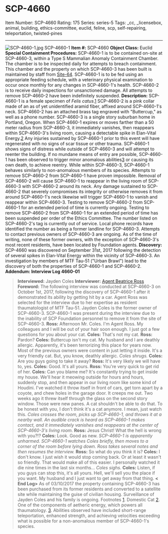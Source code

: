 # SCP-4660
Item Number: SCP-4660
Rating: 175
Series: series-5
Tags: _cc, _licensebox, animal, building, ethics-committee, euclid, feline, scp, self-repairing, teleportation, twisted-pines

---

![SCP-4660-1.jpg](https://scp-wiki.wdfiles.com/local--files/scp-4660/SCP-4660-1.jpg)
SCP-4660-1
**Item #:** SCP-4660
**Object Class:** Euclid
**Special Containment Procedures:** SCP-4660-1 is to be contained on-site at SCP-4660-3, within a Type S Mammalian Anomaly Containment Chamber. The chamber is to be inspected daily for attempts to breach containment. This chamber and the property on which SCP-4660-3 has been built is maintained by staff from [Site-64](/secure-facility-dossier-site-64). SCP-4660-1 is to be fed using an appropriate feeding schedule, with a veterinary physical examination to occur once monthly for any changes in SCP-4660-1's health.
SCP-4660-2 is to receive daily inspections for unsanctioned damage. All attempts to remove SCP-4660-2 have been indefinitely suspended.
**Description:** SCP-4660-1 is a female specimen of _Felis catus_.[1](javascript:;) SCP-4660-2 is a pink collar made of an as of yet unidentified aramid fiber, affixed around SCP-4660-1's neck. SCP-4660-2 has an attached brass tag engraved with "Buttercup," as well as a phone number. SCP-4660-3 is a single story suburban home in Portland, Oregon.
When SCP-4660-1 expires or moves farther than a 50 meter radius from SCP-4660-3, it immediately vanishes, then reappears within SCP-4660-3's living room, causing a detectable spike in Elan-Vital Energy.[2](javascript:;) Any injuries sustained by SCP-4660-1 prior to this event will have regenerated with no signs of scar tissue or other trauma. SCP-4660-1 shows signs of distress while outside of SCP-4660-3 and will attempt to reenter the building. If no mundane means of entry are possible, SCP-4660-1 has been observed to trigger minor anomalous abilities[3](javascript:;) or causing its own death, to achieve reentry. While within SCP-4660-3, SCP-4660-1 behaves similarly to non-anomalous members of its species.
Attempts to remove SCP-4660-2 from SCP-4660-1 have proven impossible. Removal of SCP-4660-2 will cause SCP-4660-1 to reappear in the living room of SCP-4660-3 with SCP-4660-2 around its neck. Any damage sustained to SCP-4660-2 that severely compromises its integrity or otherwise removes it from around SCP-4660-1's neck likewise will trigger SCP-4660-1 to vanish and reappear within SCP-4660-3. Testing to remove SCP-4660-2 from SCP-4660-1 for an extended period of time is currently ongoing. Testing to remove SCP-4660-2 from SCP-4660-1 for an extended period of time has been suspended per order of the Ethics Committee.
The number listed on SCP-4660-2's tag is currently out of service. Local phone records have identified the number as being a former landline for SCP-4660-3. Attempts to contact previous owners of SCP-4660-3 are ongoing. As of the time of writing, none of these former owners, with the exception of SCP-4660-3's most recent residents, have been located by Foundation agents.
**Discovery:** SCP-4660 was discovered on September 31st, 2017 following the detection of several spikes in Elan-Vital Energy within the vicinity of SCP-4660-3. An investigation by members of MTF Tau-51 ("Urban Brawl") lead to the discovery of both the properties of SCP-4660-1 and SCP-4660-2.
**Addendum: Interview Log 4660-01**
> **Interviewed:** Jayden Coles
> **Interviewer:** [Agent Beatrice Ross](/portland-vice)
> **Foreword:** The following interview was conducted at SCP-4660-3 on October 1st, 2017, following the discovery of SCP-4660-1 after it demonstrated its ability by getting hit by a car. Agent Ross was selected for the interview due to her expertise as resident thaumatologist of MTF Tau-51. Jayden Coles is the former owner of SCP-4660-3. SCP-4660-1 was present during the interview due to the inability of SCP Foundation personnel to remove it from the site of SCP-4660-3.
> <Begin Log>
> **Ross:** Afternoon Mr. Coles. I'm Agent Ross. My colleagues and I will be out of your hair soon enough. I just got a few questions for you about your cat.
> **Coles:** That's not my cat.
> **Ross:** Pardon?
> **Coles:** Buttercup isn't my cat. My husband and I are deathly allergic. Apparently, it's been terrorizing this place for years now. Most of the previous owners were content in just letting it inside. It's a very friendly cat. But, you know, deathly allergic.
> _Coles shrugs._
> **Coles:** Are you guys going to take it away?
> **Ross:** It's very likely we will have to, yes.
> **Coles:** Good. It's all yours.
> **Ross:** You're very quick to get rid of her.
> **Coles:** Can you blame me? It's constantly trying to get inside my house. We'll hear it meowing outside for hours and hours, suddenly stop, and then appear in our living room like some kind of Houdini. I've watched it throw itself in front of cars, get torn apart by a coyote, and chew holes in the garage door. It creeps me out. Two weeks ago it threw itself through the glass on the second story window. Those were new panes. A cat shouldn't be able to do that. To be honest with you, I don't think it's a cat anymore. I mean, just watch this.
> _Coles crosses the room, picks up SCP-4660-1, and throws it at a nearby wall. An audible crack is heard as SCP-4660-1 makes contact, and it immediately vanishes and reappears at the center of SCP-4660-3's living room._
> **Ross:** Jesus Christ! What the hell is wrong with you?!?
> **Coles:** Look. Good as new.
> _SCP-4660-1 is apparently unharmed. SCP-4660-1 watches Coles briefly, then moves to a corner of the room before lying down. Ross takes several notes and then resumes the interview._
> **Ross:** So what do you think it is?
> **Coles:** I don't know. I just wish it would stop coming back. Or at least it wasn't so friendly. That would make all of this easier. I personally watched it die nine times in the last six months…
> _Coles sighs._
> **Coles:** Listen, if you guys can stop this, it's all yours. Hell, we'll sell you the place if you want. My husband and I just want to get away from that thing.
> **< End Log>**
As of 03/10/2017 the property containing SCP-4660-3 has been purchased from its former residents and converted to a satellite site while maintaining the guise of civilian housing. Surveillance of Jayden Coles and his family is ongoing.
Footnotes
[1](javascript:;). Domestic Cat
[2](javascript:;). One of the components of aetheric energy, which powers all thaumatology.
[3](javascript:;). Abilities observed have included short-range teleportation, enhanced strength, and achieving velocities exceeding what is possible for a non-anomalous member of SCP-4660-1's species.